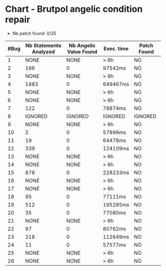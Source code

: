 # Chart - Brutpol angelic condition repair


- Nb patch found: 0/25

| #Bug | Nb Statements Analyzed | Nb Angelic Value Found | Exec. time | Patch Found |
|------|---------------|--------------|------------|------------|
| 1 | NONE | NONE | > 6h | NO |
| 2 |  166 |  0 |  97542ms | NO |
| 3 | NONE | NONE | > 6h | NO |
| 4 |  1883 |  0 |  649467ms | NO |
| 5 | NONE | NONE | > 6h | NO |
| 6 | NONE | NONE | > 6h | NO |
| 7 |  122 |  0 |  78874ms | NO |
| 8 | IGNORED | IGNORED | IGNORED | IGNORED |
| 9 | NONE | NONE | > 6h | NO |
| 10 |  2 |  0 |  57899ms | NO |
| 11 |  19 |  0 |  64478ms | NO |
| 12 |  339 |  0 |  124109ms | NO |
| 13 | NONE | NONE | > 6h | NO |
| 14 | NONE | NONE | > 6h | NO |
| 15 |  878 |  0 |  228233ms | NO |
| 16 | NONE | NONE | > 6h | NO |
| 17 | NONE | NONE | > 6h | NO |
| 18 |  95 |  0 |  77111ms | NO |
| 19 |  512 |  0 |  195285ms | NO |
| 20 |  35 |  0 |  77080ms | NO |
| 21 | NONE | NONE | > 6h | NO |
| 22 |  97 |  0 |  80762ms | NO |
| 23 |  218 |  0 |  112649ms | NO |
| 24 |  11 |  0 |  57577ms | NO |
| 25 | NONE | NONE | > 6h | NO |
| 26 | NONE | NONE | > 6h | NO |
